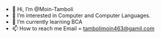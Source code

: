 - 👋 Hi, I’m @Moin-Tamboli
- 👀 I’m interested in Computer and Computer Languages.
- 🌱 I’m currently learning BCA
- 📫 How to reach me Email = tambolimoin463@gamil.com

<!---
Moin-Tamboli/Moin-Tamboli is a ✨ special ✨ repository because its `README.md` (this file) appears on your GitHub profile.
You can click the Preview link to take a look at your changes.
--->
